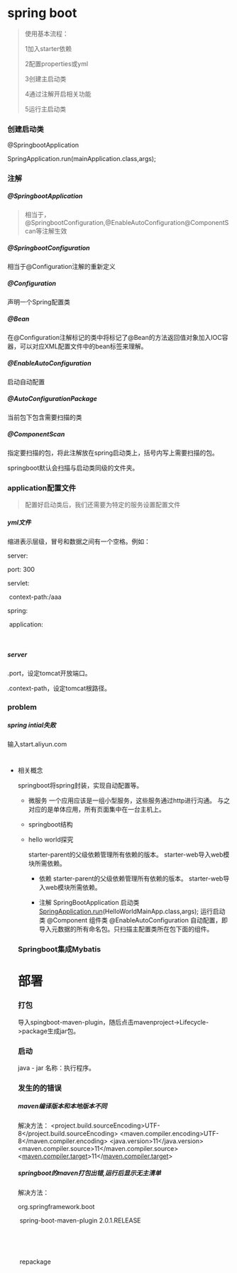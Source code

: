 # spring boot

>使用基本流程：
>
>1加入starter依赖
>
>2配置properties或yml
>
>3创建主启动类
>
>4通过注解开启相关功能
>
>5运行主启动类

### 创建启动类

@SpringbootApplication

SpringApplication.run(mainApplication.class,args);

### 注解

##### @SpringbootApplication

>相当于，@SpringbootConfiguration,@EnableAutoConfiguration@ComponentScan等注解生效

##### @SpringbootConfiguration

相当于@Configuration注解的重新定义

##### @Configuration 

声明一个Spring配置类

##### @Bean

在@Configuration注解标记的类中将标记了@Bean的方法返回值对象加入IOC容器，可以对应XML配置文件中的bean标签来理解。

##### @EnableAutoConfiguration

启动自动配置

##### @AutoConfigurationPackage

当前包下包含需要扫描的类

##### @ComponentScan

指定要扫描的包，将此注解放在spring启动类上，括号内写上需要扫描的包。

springboot默认会扫描与启动类同级的文件夹。

### application配置文件

>配置好启动类后，我们还需要为特定的服务设置配置文件

##### yml文件

缩进表示层级，冒号和数据之间有一个空格。例如：

server:

  port:  300

  servlet:

​        context-path:/aaa

spring:

​        application:

​				

##### server

.port，设定tomcat开放端口。

.context-path，设定tomcat根路径。

### problem

##### spring intial失败

输入start.aliyun.com

# 



- 相关概念

  springboot将spring封装，实现自动配置等。
  ​

  - 微服务
    一个应用应该是一组小型服务，这些服务通过http进行沟通。
    与之对应的是单体应用，所有页面集中在一台主机上。

  - springboot结构

  - hello world探究

    starter-parent的父级依赖管理所有依赖的版本。
    starter-web导入web模块所需依赖。

    - 依赖
      starter-parent的父级依赖管理所有依赖的版本。
      starter-web导入web模块所需依赖。

    - 注解
      SpringBootApplication  启动类
      [SpringApplication.run](http://springapplication.run/)(HelloWorldMainApp.class,args); 运行启动类
      @Component  组件类
      @EnableAutoConfiguration 自动配置，即导入元数据的所有命名包。只扫描主配置类所在包下面的组件。

      

  ### Springboot集成Mybatis

  

  # 部署

  ### 打包
  导入spingboot-maven-plugin，随后点击mavenproject->Lifecycle->package生成jar包。

  ### 启动
  java  - jar 名称：执行程序。

  ### 发生的的错误

  ##### maven编译版本和本地版本不同

  解决方法：
  <properties>    <project.build.sourceEncoding>UTF-8</project.build.sourceEncoding>    <maven.compiler.encoding>UTF-8</maven.compiler.encoding>    <java.version>11</java.version>    <maven.compiler.source>11</maven.compiler.source>    <[maven.compiler.target](http://maven.compiler.target/)>11</[maven.compiler.target](http://maven.compiler.target/)></properties>
  ​

  ##### springboot的maven打包出错,运行后显示无主清单

  解决方法：
  <build>   

   <plugins>      

    <plugin>         

     <groupId>org.springframework.boot</groupId>    

  ​        <artifactId>spring-boot-maven-plugin</artifactId>            <version>2.0.1.RELEASE</version>   

  ​         <executions>              

    <execution>            

  ​        <goals>              

  ​          <goal>repackage</goal>             

  ​       </goals>             

     </execution>         

     </executions>     

     </plugin>  

    </plugins></build>
  ​



